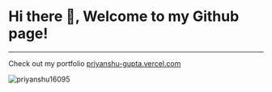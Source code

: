 <h1>Hi there 👋, Welcome to my Github page!</h1>
<hr>
<p>Check out my portfolio <a href='https://priyanshu-gupta.vercel.app/'>priyanshu-gupta.vercel.com</a></p>

<p><img align="center" src="https://github-readme-streak-stats.herokuapp.com/?user=priyanshu16095&" alt="priyanshu16095" /></p>


